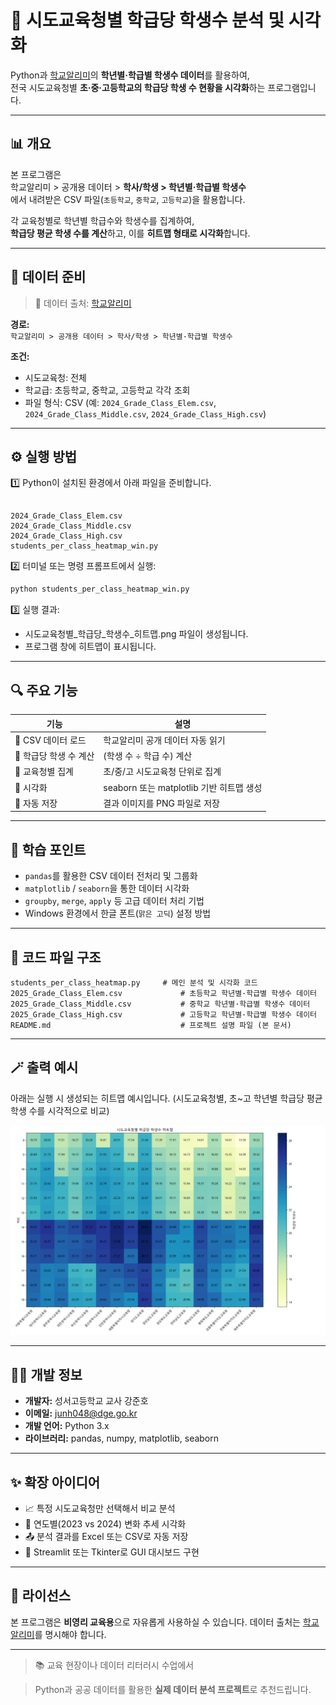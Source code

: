 # 🏫 시도교육청별 학급당 학생수 분석 및 시각화

Python과 [학교알리미](https://www.schoolinfo.go.kr/)의 **학년별·학급별 학생수 데이터**를 활용하여,  
전국 시도교육청별 **초·중·고등학교의 학급당 학생 수 현황을 시각화**하는 프로그램입니다.  

---

## 📊 개요

본 프로그램은  
학교알리미 > 공개용 데이터 > **학사/학생 > 학년별·학급별 학생수**  
에서 내려받은 CSV 파일(`초등학교`, `중학교`, `고등학교`)을 활용합니다.  

각 교육청별로 학년별 학급수와 학생수를 집계하여,  
**학급당 평균 학생 수를 계산**하고, 이를 **히트맵 형태로 시각화**합니다.

---

## 📁 데이터 준비

> 🔗 데이터 출처: [학교알리미](https://www.schoolinfo.go.kr/)

**경로:**  
`학교알리미 > 공개용 데이터 > 학사/학생 > 학년별·학급별 학생수`

**조건:**  
- 시도교육청: 전체  
- 학교급: 초등학교, 중학교, 고등학교 각각 조회  
- 파일 형식: CSV (예: `2024_Grade_Class_Elem.csv`, `2024_Grade_Class_Middle.csv`, `2024_Grade_Class_High.csv`)

---

## ⚙️ 실행 방법

1️⃣ Python이 설치된 환경에서 아래 파일을 준비합니다.

```

2024_Grade_Class_Elem.csv
2024_Grade_Class_Middle.csv
2024_Grade_Class_High.csv
students_per_class_heatmap_win.py

````

2️⃣ 터미널 또는 명령 프롬프트에서 실행:

```bash
python students_per_class_heatmap_win.py
````

3️⃣ 실행 결과:

* 시도교육청별_학급당_학생수_히트맵.png 파일이 생성됩니다.
* 프로그램 창에 히트맵이 표시됩니다.

---

## 🔍 주요 기능

| 기능             | 설명                              |
| -------------- | ------------------------------- |
| 📂 CSV 데이터 로드  | 학교알리미 공개 데이터 자동 읽기              |
| 🧮 학급당 학생 수 계산 | (학생 수 ÷ 학급 수) 계산                |
| 🧱 교육청별 집계     | 초/중/고 시도교육청 단위로 집계              |
| 🎨 시각화         | seaborn 또는 matplotlib 기반 히트맵 생성 |
| 💾 자동 저장       | 결과 이미지를 PNG 파일로 저장              |

---

## 🧠 학습 포인트

* `pandas`를 활용한 CSV 데이터 전처리 및 그룹화
* `matplotlib` / `seaborn`을 통한 데이터 시각화
* `groupby`, `merge`, `apply` 등 고급 데이터 처리 기법
* Windows 환경에서 한글 폰트(`맑은 고딕`) 설정 방법

---

## 🧩 코드 파일 구조

```plaintext
students_per_class_heatmap.py     # 메인 분석 및 시각화 코드
2025_Grade_Class_Elem.csv             # 초등학교 학년별·학급별 학생수 데이터
2025_Grade_Class_Middle.csv           # 중학교 학년별·학급별 학생수 데이터
2025_Grade_Class_High.csv             # 고등학교 학년별·학급별 학생수 데이터
README.md                             # 프로젝트 설명 파일 (본 문서)
```

---

## 🪄 출력 예시

아래는 실행 시 생성되는 히트맵 예시입니다.
(시도교육청별, 초~고 학년별 학급당 평균 학생 수를 시각적으로 비교)

![시도교육청별 학급당 학생수 히트맵](./시도교육청별_학급당_학생수_히트맵.png)

---

## 🧑‍💻 개발 정보

* **개발자:** 성서고등학교 교사 강준호
* **이메일:** [junh048@dge.go.kr](mailto:junh048@dge.go.kr)
* **개발 언어:** Python 3.x
* **라이브러리:** pandas, numpy, matplotlib, seaborn

---

## ✨ 확장 아이디어

* 📈 특정 시도교육청만 선택해서 비교 분석
* 📅 연도별(2023 vs 2024) 변화 추세 시각화
* 📤 분석 결과를 Excel 또는 CSV로 자동 저장
* 🧭 Streamlit 또는 Tkinter로 GUI 대시보드 구현

---

## 📜 라이선스

본 프로그램은 **비영리 교육용**으로 자유롭게 사용하실 수 있습니다.
데이터 출처는 [학교알리미](https://www.schoolinfo.go.kr/)를 명시해야 합니다.

---

> 📚 교육 현장이나 데이터 리터러시 수업에서

> Python과 공공 데이터를 활용한 **실제 데이터 분석 프로젝트**로 추천드립니다.
